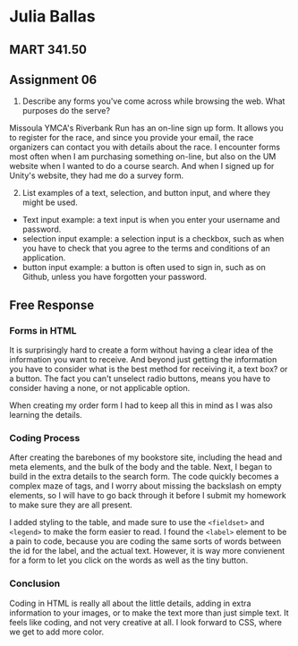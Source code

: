 # Julia Ballas

## MART 341.50

## Assignment 06

1. Describe any forms you've come across while browsing the web. What purposes do the serve?

  Missoula YMCA's Riverbank Run has an on-line sign up form. It allows you to register for the race, and since you provide your email, the race organizers can contact you with details about the race. I encounter forms most often when I am purchasing something on-line, but also on the UM website when I wanted to do a course search. And when I signed up for Unity's website, they had me do a survey form.


2. List examples of a text, selection, and button input, and where they might be used.

  - Text input example: a text input is when you enter your username and password.
  - selection input example: a selection input is a checkbox, such as when you have to check that you agree to the terms and conditions of an application.
  - button input example: a button is often used to sign in, such as on Github, unless you have forgotten your password. 

## Free Response

### Forms in HTML

It is surprisingly hard to create a form without having a clear idea of the information you want to receive. And beyond just getting the information you have to consider what is the best method for receiving it, a text box? or a button. The fact you can't unselect radio buttons, means you have to consider having a none, or not applicable option.

When creating my order form I had to keep all this in mind as I was also learning the details.

### Coding Process

After creating the barebones of my bookstore site, including the head and meta elements, and the bulk of the body and the table. Next, I began to build in the extra details to the search form. The code quickly becomes a complex maze of tags, and I worry about missing the backslash on empty elements, so I will have to go back through it before I submit my homework to make sure they are all present.

I added styling to the table, and made sure to use the `<fieldset>` and `<legend>` to make the form easier to read. I found the `<label>` element to be a pain to code, because you are coding the same sorts of words between the id for the label, and the actual text. However, it is way more convienent for a form to let you click on the words as well as the tiny button.

### Conclusion
Coding in HTML is really all about the little details, adding in extra information to your images, or to make the text more than just simple text. It feels like coding, and not very creative at all. I look forward to CSS, where we get to add more color. 
